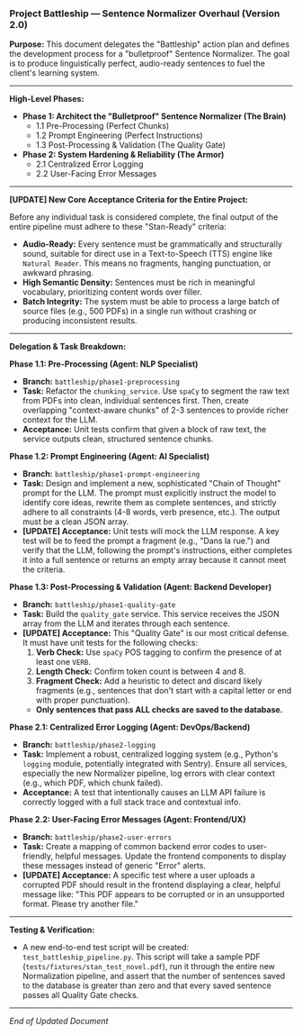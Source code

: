 ### **Project Battleship — Sentence Normalizer Overhaul (Version 2.0)**

**Purpose:**
This document delegates the "Battleship" action plan and defines the development process for a "bulletproof" Sentence Normalizer. The goal is to produce linguistically perfect, audio-ready sentences to fuel the client's learning system.

---

**High-Level Phases:**

*   **Phase 1: Architect the "Bulletproof" Sentence Normalizer (The Brain)**
    *   1.1 Pre-Processing (Perfect Chunks)
    *   1.2 Prompt Engineering (Perfect Instructions)
    *   1.3 Post-Processing & Validation (The Quality Gate)
*   **Phase 2: System Hardening & Reliability (The Armor)**
    *   2.1 Centralized Error Logging
    *   2.2 User-Facing Error Messages

---

**[UPDATE] New Core Acceptance Criteria for the Entire Project:**

Before any individual task is considered complete, the final output of the entire pipeline must adhere to these "Stan-Ready" criteria:

*   **Audio-Ready:** Every sentence must be grammatically and structurally sound, suitable for direct use in a Text-to-Speech (TTS) engine like `Natural Reader`. This means no fragments, hanging punctuation, or awkward phrasing.
*   **High Semantic Density:** Sentences must be rich in meaningful vocabulary, prioritizing content words over filler.
*   **Batch Integrity:** The system must be able to process a large batch of source files (e.g., 500 PDFs) in a single run without crashing or producing inconsistent results.

---

**Delegation & Task Breakdown:**

**Phase 1.1: Pre-Processing (Agent: NLP Specialist)**
*   **Branch:** `battleship/phase1-preprocessing`
*   **Task:** Refactor the `chunking_service`. Use `spaCy` to segment the raw text from PDFs into clean, individual sentences first. Then, create overlapping "context-aware chunks" of 2-3 sentences to provide richer context for the LLM.
*   **Acceptance:** Unit tests confirm that given a block of raw text, the service outputs clean, structured sentence chunks.

**Phase 1.2: Prompt Engineering (Agent: AI Specialist)**
*   **Branch:** `battleship/phase1-prompt-engineering`
*   **Task:** Design and implement a new, sophisticated "Chain of Thought" prompt for the LLM. The prompt must explicitly instruct the model to identify core ideas, rewrite them as complete sentences, and strictly adhere to all constraints (4-8 words, verb presence, etc.). The output must be a clean JSON array.
*   **[UPDATE] Acceptance:** Unit tests will mock the LLM response. A key test will be to feed the prompt a fragment (e.g., "Dans la rue.") and verify that the LLM, following the prompt's instructions, either completes it into a full sentence or returns an empty array because it cannot meet the criteria.

**Phase 1.3: Post-Processing & Validation (Agent: Backend Developer)**
*   **Branch:** `battleship/phase1-quality-gate`
*   **Task:** Build the `quality_gate` service. This service receives the JSON array from the LLM and iterates through each sentence.
*   **[UPDATE] Acceptance:** This "Quality Gate" is our most critical defense. It must have unit tests for the following checks:
    1.  **Verb Check:** Use `spaCy` POS tagging to confirm the presence of at least one `VERB`.
    2.  **Length Check:** Confirm token count is between 4 and 8.
    3.  **Fragment Check:** Add a heuristic to detect and discard likely fragments (e.g., sentences that don't start with a capital letter or end with proper punctuation).
    *   **Only sentences that pass ALL checks are saved to the database.**

**Phase 2.1: Centralized Error Logging (Agent: DevOps/Backend)**
*   **Branch:** `battleship/phase2-logging`
*   **Task:** Implement a robust, centralized logging system (e.g., Python's `logging` module, potentially integrated with Sentry). Ensure all services, especially the new Normalizer pipeline, log errors with clear context (e.g., which PDF, which chunk failed).
*   **Acceptance:** A test that intentionally causes an LLM API failure is correctly logged with a full stack trace and contextual info.

**Phase 2.2: User-Facing Error Messages (Agent: Frontend/UX)**
*   **Branch:** `battleship/phase2-user-errors`
*   **Task:** Create a mapping of common backend error codes to user-friendly, helpful messages. Update the frontend components to display these messages instead of generic "Error" alerts.
*   **[UPDATE] Acceptance:** A specific test where a user uploads a corrupted PDF should result in the frontend displaying a clear, helpful message like: "This PDF appears to be corrupted or in an unsupported format. Please try another file."

---

**Testing & Verification:**
*   A new end-to-end test script will be created: `test_battleship_pipeline.py`. This script will take a sample PDF (`tests/fixtures/stan_test_novel.pdf`), run it through the entire new Normalization pipeline, and assert that the number of sentences saved to the database is greater than zero and that every saved sentence passes all Quality Gate checks.

---
*End of Updated Document*